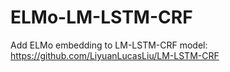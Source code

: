 # ELMo-LM-LSTM-CRF

Add ELMo embedding to LM-LSTM-CRF model: https://github.com/LiyuanLucasLiu/LM-LSTM-CRF